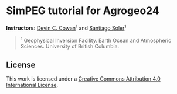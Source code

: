 # SimPEG tutorial for Agrogeo24

**Instructors:** [Devin C. Cowan][dccowan]<sup>1</sup> and [Santiago Soler][santisoler]<sup>1</sup>

> <sup>1</sup>
> Geophysical Inversion Facility. Earth Ocean and Atmospheric
> Sciences. University of British Columbia.


## License

This work is licensed under a [Creative Commons Attribution 4.0 International
License](http://creativecommons.org/licenses/by/4.0).

[santisoler]: https://www.santisoler.com
[dccowan]: https://www.github.com/dccowan
